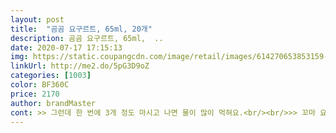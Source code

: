 ```yaml
---
layout: post 
title:  "곰곰 요구르트, 65ml, 20개" 
description: 곰곰 요구르트, 65ml,  ..
date: 2020-07-17 17:15:13 
img: https://static.coupangcdn.com/image/retail/images/614270653853159-79e046ed-d193-4458-b2fc-f1570b79db2e.jpg 
linkUrl: http://me2.do/5pG3D9oZ 
categories: [1003] 
color: BF360C 
price: 2170 
author: brandMaster 
cont: >> 그런데 한 번에 3개 정도 마시고 나면 물이 많이 먹혀요.<br/><br/>>> 꼬마 요구르트 특유의 익숙한, 맛있는 + 인위적인 향이랄까요.<br/><br/>>> 당도나 새콤함이 겉돌지 않고 잘 균형 잡혀 있습니다.<br/> 디저트용으로 부담 없이 마시기 좋네요.<br/><br/>>> 입에 확 퍼지는 맛이 질리지 않고 계속 생각납니다.<br/> 중독적이에요.<br/><br/>>> 타 요구르트 패키지에 비해 얇아서 더 잘 뜯기는 느낌이네요.<br/><br/><br/> - ( 운동 후 ) 요구르트 1개를 딱 마셨을 때, ‘맛있다!’ 라고 바로 터져 나왔네요.<br/><br/><br/> - 10일가량 여유 있게 마실 수 있을 정도로 유통기한이 넉넉했습니다.<br/><br/><br/> - 뚜껑을 열자마자 달달한 요구르트 향이 확 납니다.<br/><br/><br/> - 손안에 가득 차는 둥그런 패키지는 그립감이 친숙하고 좋습니다.<br/><br/><br/> - 요구르트 5개가 묶여있는 비닐 패키지가 쉽게 뜯겨서 좋습니다.<br/><br/><br/> - 요구르트 농도가 짙은 편입니다.<br/><br/><br/> - 요구르트 목 넘김과 마신 뒤 느낌이 매우 깔끔합니다.<br/> 깔끔 그 자체!<br/><br/> - 요구르트 병 입구에 곰팡이나 기타 이물질 없이 깨끗했습니다.<br/><br/><br/> - 요구르트의 당도와 새콤함이 확실히 느껴집니다.<br/><br/>1.<br/> 패키지<br/> 
---
```

 